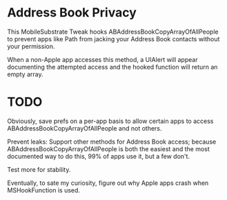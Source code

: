 Address Book Privacy
====================

This MobileSubstrate Tweak hooks ABAddressBookCopyArrayOfAllPeople to prevent apps like Path from jacking your Address Book contacts without your permission.

When a non-Apple app accesses this method, a UIAlert will appear documenting the attempted access and the hooked function will return an empty array.

TODO
====

Obviously, save prefs on a per-app basis to allow certain apps to access ABAddressBookCopyArrayOfAllPeople and not others.

Prevent leaks: Support other methods for Address Book access; because ABAddressBookCopyArrayOfAllPeople is both the easiest and the most documented way to do this, 99% of apps use it, but a few don't.

Test more for stability.

Eventually, to sate my curiosity, figure out why Apple apps crash when MSHookFunction is used.
